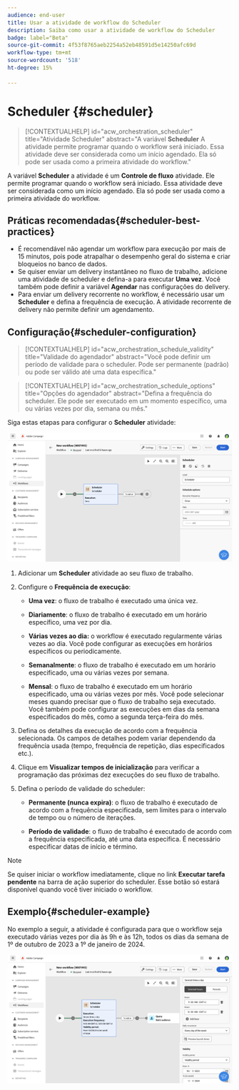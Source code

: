 ```yaml
---
audience: end-user
title: Usar a atividade de workflow do Scheduler
description: Saiba como usar a atividade de workflow do Scheduler
badge: label="Beta"
source-git-commit: 4f53f8765aeb2254a52eb48591d5e14250afc69d
workflow-type: tm+mt
source-wordcount: '518'
ht-degree: 15%

---
```



# Scheduler {#scheduler}


>[!CONTEXTUALHELP]
>id="acw_orchestration_scheduler"
>title="Atividade Scheduler"
>abstract="A variável **Scheduler** A atividade permite programar quando o workflow será iniciado. Essa atividade deve ser considerada como um início agendado. Ela só pode ser usada como a primeira atividade do workflow."


A variável **Scheduler** a atividade é um **Controle de fluxo** atividade. Ele permite programar quando o workflow será iniciado. Essa atividade deve ser considerada como um início agendado. Ela só pode ser usada como a primeira atividade do workflow.

## Práticas recomendadas{#scheduler-best-practices}

* É recomendável não agendar um workflow para execução por mais de 15 minutos, pois pode atrapalhar o desempenho geral do sistema e criar bloqueios no banco de dados.
* Se quiser enviar um delivery instantâneo no fluxo de trabalho, adicione uma atividade de scheduler e defina-a para executar **Uma vez**. Você também pode definir a variável **Agendar** nas configurações do delivery.
* Para enviar um delivery recorrente no workflow, é necessário usar um **Scheduler** e defina a frequência de execução. A atividade recorrente de delivery não permite definir um agendamento.

## Configuração{#scheduler-configuration}

>[!CONTEXTUALHELP]
>id="acw_orchestration_schedule_validity"
>title="Validade do agendador"
>abstract="Você pode definir um período de validade para o scheduler. Pode ser permanente (padrão) ou pode ser válido até uma data específica."


>[!CONTEXTUALHELP]
>id="acw_orchestration_schedule_options"
>title="Opções do agendador"
>abstract="Defina a frequência do scheduler. Ele pode ser executado em um momento específico, uma ou várias vezes por dia, semana ou mês."

Siga estas etapas para configurar o **Scheduler** atividade:

![](../assets/workflow-scheduler.png)

1. Adicionar um **Scheduler** atividade ao seu fluxo de trabalho.

1. Configure o **Frequência de execução**:

   * **Uma vez**: o fluxo de trabalho é executado uma única vez.

   * **Diariamente**: o fluxo de trabalho é executado em um horário específico, uma vez por dia.

   * **Várias vezes ao dia:** o workflow é executado regularmente várias vezes ao dia. Você pode configurar as execuções em horários específicos ou periodicamente.

   * **Semanalmente**: o fluxo de trabalho é executado em um horário especificado, uma ou várias vezes por semana.

   * **Mensal**: o fluxo de trabalho é executado em um horário especificado, uma ou várias vezes por mês. Você pode selecionar meses quando precisar que o fluxo de trabalho seja executado. Você também pode configurar as execuções em dias da semana especificados do mês, como a segunda terça-feira do mês.

1. Defina os detalhes da execução de acordo com a frequência selecionada. Os campos de detalhes podem variar dependendo da frequência usada (tempo, frequência de repetição, dias especificados etc.).

1. Clique em **Visualizar tempos de inicialização** para verificar a programação das próximas dez execuções do seu fluxo de trabalho.

1. Defina o período de validade do scheduler:

   * **Permanente (nunca expira)**: o fluxo de trabalho é executado de acordo com a frequência especificada, sem limites para o intervalo de tempo ou o número de iterações.

   * **Período de validade**: o fluxo de trabalho é executado de acordo com a frequência especificada, até uma data específica. É necessário especificar datas de início e término.

>[!NOTE]
>
>Se quiser iniciar o workflow imediatamente, clique no link **Executar tarefa pendente** na barra de ação superior do scheduler. Esse botão só estará disponível quando você tiver iniciado o workflow.

## Exemplo{#scheduler-example}

No exemplo a seguir, a atividade é configurada para que o workflow seja executado várias vezes por dia às 9h e às 12h, todos os dias da semana de 1º de outubro de 2023 a 1º de janeiro de 2024.

![](../assets/workflow-scheduler2.png)



